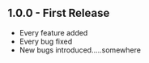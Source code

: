 ## 1.0.0 - First Release
* Every feature added
* Every bug fixed
* New bugs introduced.....somewhere
